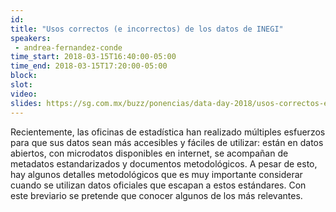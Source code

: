 ```yaml
---
id: 
title: "Usos correctos (e incorrectos) de los datos de INEGI"
speakers:
 - andrea-fernandez-conde
time_start: 2018-03-15T16:40:00-05:00
time_end: 2018-03-15T17:20:00-05:00
block: 
slot: 
video:
slides: https://sg.com.mx/buzz/ponencias/data-day-2018/usos-correctos-e-incorrectos-de-los-datos-de-inegi
---
```


Recientemente, las oficinas de estadística han realizado múltiples esfuerzos para que sus datos sean más accesibles y fáciles de utilizar: están en datos abiertos, con microdatos disponibles en internet, se acompañan de metadatos estandarizados y documentos metodológicos. A pesar de esto, hay algunos detalles metodológicos que es muy importante considerar cuando se utilizan datos oficiales que escapan a estos estándares. Con este breviario se pretende que conocer algunos de los más relevantes.